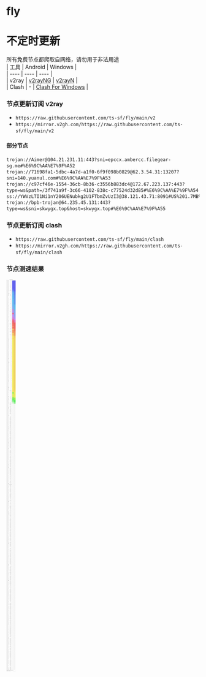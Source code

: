 # fly
# 不定时更新
所有免费节点都爬取自网络，请勿用于非法用途  
|  工具  | Android  | Windows  |  
|  ----  | ----   | ----  |  
| v2ray  | [v2rayNG](https://github.com/2dust/v2rayNG/releases) | [v2rayN](https://github.com/2dust/v2rayN/releases) |  
| Clash  | - | [Clash For Windows](https://github.com/2dust/clashN/releases) | 
  
### 节点更新订阅  v2ray
- `https://raw.githubusercontent.com/ts-sf/fly/main/v2`  
- `https://mirror.v2gh.com/https://raw.githubusercontent.com/ts-sf/fly/main/v2`  

#### 部分节点  
``` 
trojan://Aimer@104.21.231.11:443?sni=epccx.ambercc.filegear-sg.me#%E6%9C%AA%E7%9F%A52
trojan://71698fa1-5dbc-4a7d-a1f0-6f9f098b0829@62.3.54.31:13207?sni=140.yuanul.com#%E6%9C%AA%E7%9F%A53
trojan://c97cf46e-1554-36cb-8b36-c3556b883dc4@172.67.223.137:443?type=ws&path=/3f741a9f-3c66-4102-838c-c77524d32d85#%E6%9C%AA%E7%9F%A54
ss://YWVzLTI1Ni1nY206UENubkg2U1FTbmZvUzI3@38.121.43.71:8091#US%201.7MB%2Fs
trojan://bpb-trojan@64.235.45.131:443?type=ws&sni=skwygx.top&host=skwygx.top#%E6%9C%AA%E7%9F%A55
```
### 节点更新订阅  clash
- `https://raw.githubusercontent.com/ts-sf/fly/main/clash`  
- `https://mirror.v2gh.com/https://raw.githubusercontent.com/ts-sf/fly/main/clash`  

### 节点测速结果
![image](traffic.png)
